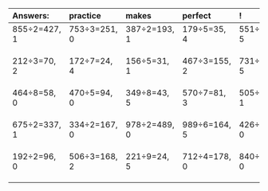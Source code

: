 | Answers: | practice | makes | perfect | ! |
| :--- | :--- | :--- | :--- | :--- |
| 855÷2=427, 1 | 753÷3=251, 0 | 387÷2=193, 1 | 179÷5=35, 4 | 551÷6=91, 5 | 
|   |   |   |   |   | 
|   |   |   |   |   | 
|   |   |   |   |   | 
| 212÷3=70, 2 | 172÷7=24, 4 | 156÷5=31, 1 | 467÷3=155, 2 | 731÷6=121, 5 | 
|   |   |   |   |   | 
|   |   |   |   |   | 
|   |   |   |   |   | 
| 464÷8=58, 0 | 470÷5=94, 0 | 349÷8=43, 5 | 570÷7=81, 3 | 505÷7=72, 1 | 
|   |   |   |   |   | 
|   |   |   |   |   | 
|   |   |   |   |   | 
| 675÷2=337, 1 | 334÷2=167, 0 | 978÷2=489, 0 | 989÷6=164, 5 | 426÷3=142, 0 | 
|   |   |   |   |   | 
|   |   |   |   |   | 
|   |   |   |   |   | 
| 192÷2=96, 0 | 506÷3=168, 2 | 221÷9=24, 5 | 712÷4=178, 0 | 840÷6=140, 0 | 
|   |   |   |   |   | 
|   |   |   |   |   | 
|   |   |   |   |   | 
